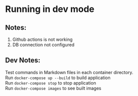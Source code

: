 # Running in dev mode
## Notes:
1. Github actions is not working
2. DB connection not configured
## Dev Notes:
Test commands in Markdown files in each container directory.<br>
Run `docker-compose up --build` to build application<br>
Run `docker-compose stop` to stop application<br>
Run `docker-compose images` to see built images<br>